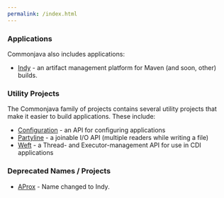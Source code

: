 ```yaml
---
permalink: /index.html
---
```


### Applications

Commonjava also includes applications:

* [Indy](/indy/) - an artifact management platform for Maven (and soon, other) builds.

### Utility Projects

The Commonjava family of projects contains several utility projects that make it easier to build applications. These include:

* [Configuration](/configuration/) - an API for configuring applications
* [Partyline](/partyline/) - a joinable I/O API (multiple readers while writing a file)
* [Weft](/weft/) - a Thread- and Executor-management API for use in CDI applications

### Deprecated Names / Projects

* [AProx](/indy/) - Name changed to Indy.
